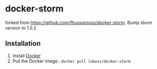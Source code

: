 docker-storm
=============
forked from https://github.com/fhussonnois/docker-storm. Bump storm version to 1.0.2

Installation
------------
1. Install [Docker](https://www.docker.io/)
2. Pull the Docker image : ```docker pull lukess/docker-storm```
